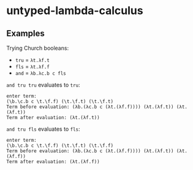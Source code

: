 # untyped-lambda-calculus

## Examples

Trying Church booleans:
- `tru` = `λt.λf.t`
- `fls` = `λt.λf.f`
- `and` = `λb.λc.b c fls`

`and tru tru` evaluates to `tru`:
```
enter term:
(\b.\c.b c \t.\f.f) (\t.\f.t) (\t.\f.t)
Term before evaluation: (λb.(λc.b c (λt.(λf.f)))) (λt.(λf.t)) (λt.(λf.t))
Term after evaluation: (λt.(λf.t))
```

`and tru fls` evaluates to `fls`:
```
enter term:
(\b.\c.b c \t.\f.f) (\t.\f.t) (\t.\f.f)
Term before evaluation: (λb.(λc.b c (λt.(λf.f)))) (λt.(λf.t)) (λt.(λf.f))
Term after evaluation: (λt.(λf.f))
```